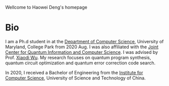 
Wellcome to Haowei Deng's homepage

Bio
======
I am a Ph.d student in at the [Department of Computer Science](https://www.cs.umd.edu/), University of Maryland, College Park from 2020 Aug. I was also affiliated with the [Joint Center for Quantum Information and Computer Science](https://quics.umd.edu/). I was advised by Prof. [Xiaodi Wu](https://www.cs.umd.edu/~xwu/). My research focuses on quantum program synthesis, quantum circuit optimization and quantum error correction code search.

In 2020, I received a Bachelor of Engineering from the [Institute for Computer Science](https://en.cs.ustc.edu.cn/main.htm), University of Science and Technology of China.

<!-- Publication
======
- A Case for Synthesis of Recursive Quantum Unitary Programs ([paper](https://dl.acm.org/doi/10.1145/3632901), [code](https://github.com/sqrta/QSynth))
  + **Haowei Deng**, Runzhou Tao, Yuxiang Peng, Xiaodi Wu.
  + In Proceedings of the ACM on Programming Languages, 8 (POPL), 1759 - 1788, 2024.
  
- Automating NISQ Application Design with Meta Quantum Circuits with Constraints (MQCC) ([paper](https://dl.acm.org/doi/10.1145/3579369), [code](https://github.com/sqrta/MQCC)).
  + **Haowei Deng**, Yuxiang Peng, Michael Hicks, Xiaodi Wu 
  + In ACM Transactions on Quantum Computing, Volume 4, Issue 3, April 2023

- Context-Sensitive and Duration-Aware Qubit Mapping for Various NISQ Devices ([paper](https://ieeexplore.ieee.org/document/9218561)).
  + **Haowei Deng**, Yu Zhang, Quanxi Li
  + In 2020 57th ACM/IEEE Design Automation Conference (DAC) -->

